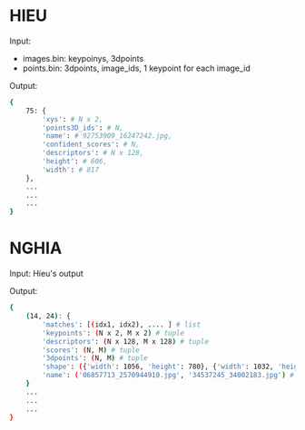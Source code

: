 HIEU
===
Input:
 - images.bin: keypoinys, 3dpoints
 - points.bin: 3dpoints, image_ids, 1 keypoint for each image_id

Output:
```bash
{
    75: {
        'xys': # N x 2,
        'points3D_ids': # N,
        'name': # 92753909_16247242.jpg,
        'confident_scores': # N,
        'descriptors': # N x 128,
        'height': # 606,
        'width': # 817
    },
    ...
    ...
    ...
}
```

NGHIA
===========
Input: Hieu's output

Output:
```bash
{
    (14, 24): {
        'matches': [(idx1, idx2), .... ] # list
        'keypoints': (N x 2, M x 2) # tuple
        'descriptors': (N x 128, M x 128) # tuple 
        'scores': (N, M) # tuple 
        '3dpoints': (N, M) # tuple
        'shape': ({'width': 1056, 'height': 780}, {'width': 1032, 'height': 637}) # tuple
        'name': ('06857713_2570944910.jpg', '34537245_34002183.jpg') # tuple
    }
    ...
    ...
    ...
}
```
